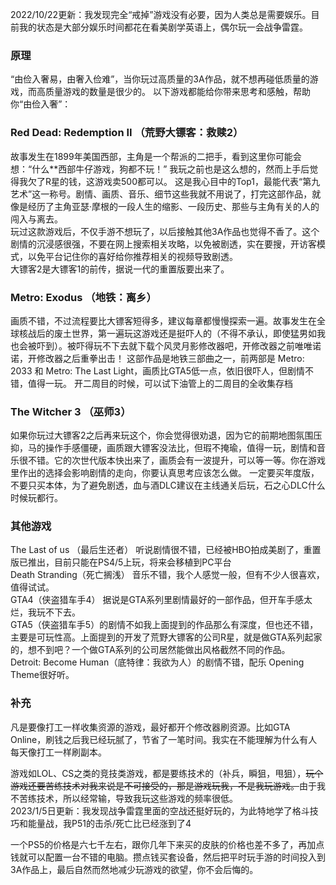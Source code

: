 2022/10/22更新：我发现完全“戒掉”游戏没有必要，因为人类总是需要娱乐。目前我的状态是大部分娱乐时间都花在看美剧学英语上，偶尔玩一会战争雷霆。  

### 原理
“由俭入奢易，由奢入俭难”，当你玩过高质量的3A作品，就不想再碰低质量的游戏，而高质量游戏的数量是很少的。
以下游戏都能给你带来思考和感触，帮助你“由俭入奢”：

### Red Dead: Redemption II （荒野大镖客：救赎2）
故事发生在1899年美国西部，主角是一个帮派的二把手，看到这里你可能会想：“什么**西部牛仔游戏，狗都不玩！” 我玩之前也是这么想的，然而上手后觉得我欠了R星的钱，这游戏卖500都可以。
这是我心目中的Top1，最能代表“第九艺术”这一称号。剧情、画质、音乐、细节这些我就不用说了，打完这部作品，就像是经历了主角亚瑟·摩根的一段人生的缩影、一段历史、那些与主角有关的人的闯入与离去。  
玩过这款游戏后，不仅手游不想玩了，以后接触其他3A作品也觉得不香了。这个剧情的沉浸感很强，不要在网上搜索相关攻略，以免被剧透，实在要搜，开访客模式，以免平台记住你的喜好给你推荐相关的视频导致剧透。  
大镖客2是大镖客1的前传，据说一代的重置版要出来了。  

### Metro: Exodus （地铁：离乡）

画质不错，不过流程要比大镖客短得多，建议每章都慢慢探索一遍。故事发生在全球核战后的废土世界，第一遍玩这游戏还是挺吓人的（不得不承认，即使猛男如我也会被吓到）。被吓得玩不下去就下载个风灵月影修改器吧，开修改器之前唯唯诺诺，开修改器之后重拳出击！
这部作品是地铁三部曲之一，前两部是 Metro: 2033 和 Metro: The Last Light，画质比GTA5低一点，依旧很吓人，但剧情不错，值得一玩。 开二周目的时候，可以试下油管上的二周目的全收集存档

### The Witcher 3 （巫师3）

如果你玩过大镖客2之后再来玩这个，你会觉得很劝退，因为它的前期地图氛围压抑，马的操作手感僵硬，画质跟大镖客没法比，但瑕不掩瑜，值得一玩，剧情和音乐很不错。它的次世代版本快出来了，画质会有一波提升，可以等一等。你在游戏里作出的选择会影响剧情的走向，你要认真思考应该怎么做。
一定要买年度版，不要只买本体，为了避免剧透，血与酒DLC建议在主线通关后玩，石之心DLC什么时候玩都行。

### 其他游戏
The Last of us （最后生还者） 听说剧情很不错，已经被HBO拍成美剧了，重置版已推出，目前只能在PS4/5上玩，将来会移植到PC平台  
Death Stranding（死亡搁浅） 音乐不错，我个人感觉一般，但有不少人很喜欢，值得试试。  
GTA4（侠盗猎车手4） 据说是GTA系列里剧情最好的一部作品，但开车手感太烂，我玩不下去。  
GTA5（侠盗猎车手5）的剧情不如我上面提到的作品那么有深度，但也还不错，主要是可玩性高。上面提到的开发了荒野大镖客的公司R星，就是做GTA系列起家的，想不到吧？一个做GTA系列的公司居然能做出风格截然不同的作品。  
Detroit: Become Human（底特律：我欲为人）的剧情不错，配乐 Opening Theme很好听。  



### 补充

凡是要像打工一样收集资源的游戏，最好都开个修改器刷资源。比如GTA Online，刷钱之后我已经玩腻了，节省了一笔时间。我实在不能理解为什么有人每天像打工一样刷副本。

游戏如LOL、CS之类的竞技类游戏，都是要练技术的（补兵，瞬狙，甩狙），~~玩个游戏还要苦练技术对我来说是不可接受的，那是游戏玩我，不是我玩游戏。~~由于我不苦练技术，所以经常输，导致我玩这些游戏的频率很低。  
2023/1/5日更新：我发现战争雷霆里面的空战还挺好玩的，为此特地学了格斗技巧和能量战，我P51的击杀/死亡比已经涨到了4

一个PS5的价格是六七千左右，跟你几年下来买的皮肤的价格也差不多了，再加点钱就可以配置一台不错的电脑。攒点钱买套设备，然后把平时玩手游的时间投入到3A作品上，最后自然而然地减少玩游戏的欲望，你不会后悔的。
